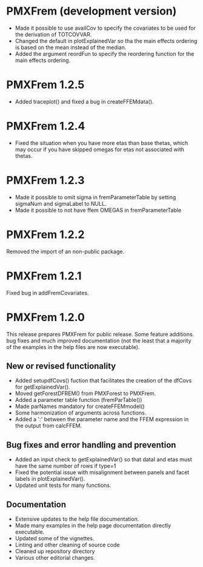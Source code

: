 # PMXFrem (development version)

* Made it possible to use availCov to specify the covariates to be used for the derivation of TOTCOVVAR.
* Changed the default in plotExplainedVar so tha the main effects ordering is based on the mean instead of the median.
* Added the argument reordFun to specify the reordering function for the main effects ordering.
    
# PMXFrem 1.2.5

* Added traceplot() and fixed a bug in createFFEMdata().

# PMXFrem 1.2.4

* Fixed the situation when you have more etas than base thetas, which may occur if you have skipped omegas for etas not associated with thetas.

# PMXFrem 1.2.3

* Made it possible to omit sigma in fremParameterTable by setting sigmaNum and sigmaLabel to NULL.
* Made it possible to not have ffem OMEGAS in fremParameterTable

# PMXFrem 1.2.2

Removed the import of an non-public package.

# PMXFrem 1.2.1

Fixed bug in addFremCovariates.

# PMXFrem 1.2.0

This release prepares PMXFrem for public release. Some feature additions. bug
fixes and much improved documentation (not the least that a majority of the
examples in the help files are now executable).

## New or revised functionality
* Added setupdfCovs() fuction that facilitates the creation of the dfCovs for getExplainedVar().
* Moved getForestDFREM() from PMXForest to PMXFrem.
* Added a parameter table function (fremParTable())
* Made parNames mandatory for createFFEMmodel()
* Some harmonization of arguments across functions.
* Added a ':' between the parameter name and the FFEM expression in the output from calcFFEM.

## Bug fixes and error handling and prevention
* Added an input check to getExplainedVar() so that dataI and etas must have the
same number of rows if type=1
* Fixed the potential issue with misalignment between panels and facet labels in 
plotExplainedVar().
* Updated unit tests for many functions.

## Documentation
* Extensive updates to the help file documentation.
* Made many examples in the help page documentation directly executable.
* Updated some of the vignettes.
* Linting and other cleaning of source code
* Cleaned up repository directory
* Various other editorial changes.
